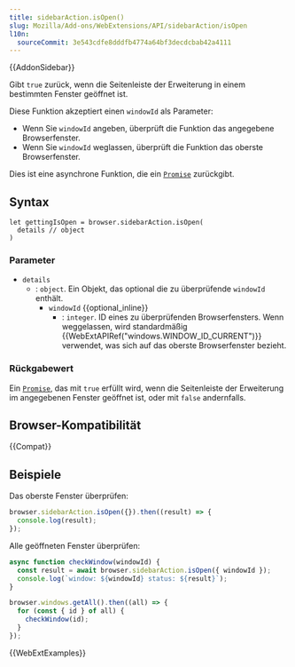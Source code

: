 ```yaml
---
title: sidebarAction.isOpen()
slug: Mozilla/Add-ons/WebExtensions/API/sidebarAction/isOpen
l10n:
  sourceCommit: 3e543cdfe8dddfb4774a64bf3decdcbab42a4111
---
```


{{AddonSidebar}}

Gibt `true` zurück, wenn die Seitenleiste der Erweiterung in einem bestimmten Fenster geöffnet ist.

Diese Funktion akzeptiert einen `windowId` als Parameter:

- Wenn Sie `windowId` angeben, überprüft die Funktion das angegebene Browserfenster.
- Wenn Sie `windowId` weglassen, überprüft die Funktion das oberste Browserfenster.

Dies ist eine asynchrone Funktion, die ein [`Promise`](/de/docs/Web/JavaScript/Reference/Global_Objects/Promise) zurückgibt.

## Syntax

```js-nolint
let gettingIsOpen = browser.sidebarAction.isOpen(
  details // object
)
```

### Parameter

- `details`
  - : `object`. Ein Objekt, das optional die zu überprüfende `windowId` enthält.
    - `windowId` {{optional_inline}}
      - : `integer`. ID eines zu überprüfenden Browserfensters. Wenn weggelassen, wird standardmäßig {{WebExtAPIRef("windows.WINDOW_ID_CURRENT")}} verwendet, was sich auf das oberste Browserfenster bezieht.

### Rückgabewert

Ein [`Promise`](/de/docs/Web/JavaScript/Reference/Global_Objects/Promise), das mit `true` erfüllt wird, wenn die Seitenleiste der Erweiterung im angegebenen Fenster geöffnet ist, oder mit `false` andernfalls.

## Browser-Kompatibilität

{{Compat}}

## Beispiele

Das oberste Fenster überprüfen:

```js
browser.sidebarAction.isOpen({}).then((result) => {
  console.log(result);
});
```

Alle geöffneten Fenster überprüfen:

```js
async function checkWindow(windowId) {
  const result = await browser.sidebarAction.isOpen({ windowId });
  console.log(`window: ${windowId} status: ${result}`);
}

browser.windows.getAll().then((all) => {
  for (const { id } of all) {
    checkWindow(id);
  }
});
```

{{WebExtExamples}}
